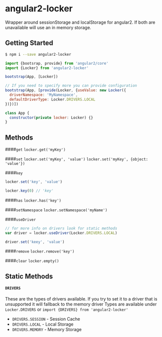 angular2-locker
=====

Wrapper around sessionStorage and localStorage for angular2. If both are unavailable will use an in memory storage.

## Getting Started
```bash
$ npm i --save angular2-locker
```

```javascript
import {bootsrap, provide} from 'angular2/core'
import {Locker} from 'angular2-locker'

bootstrap(App, [Locker])

// If you need to specify more you can provide configuration
bootstrap(App, [provide(Locker, {useValue: new Locker({
  driverNamespace: 'MyNamespace',
  defaultDriverType: Locker.DRIVERS.LOCAL
})})])

class App {
  constructor(private locker: Locker) {}
}
```

## Methods
####`get`
`locker.get('myKey')`

####`set`
`locker.set('myKey', 'value')`
`locker.set('myKey', {object: 'value'})`

####`key`
```javascript
locker.set('key', 'value')

locker.key(0) // 'key'
```

####`has`
`locker.has('key')`

####`setNamespace`
`locker.setNamespace('myName')`

####`useDriver`
```javascript
// for more info on drivers look for static methods
var driver = locker.useDriver(Locker.DRIVERS.LOCAL)

driver.set('keey', 'value')
```

####`remove`
`locker.remove('key')`

####`clear`
`locker.empty()`

## Static Methods
#### `DRIVERS`
These are the types of drivers available. If you try to set it to a driver that is unsupported it will fallback to the memory driver
Types are available under `Locker.DRIVERS` or `import {DRIVERS} from 'angular2-locker'`

- `DRIVERS.SESSION` - Session Cache
- `DRIVERS.LOCAL` - Local Storage
- `DRIVERS.MEMORY` - Memory Storage
